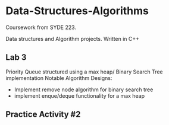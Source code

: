 # Data-Structures-Algorithms
Coursework from SYDE 223.

Data structures and Algorithm projects. Written in C++

## Lab 3 
Priority Queue structured using a max heap/ Binary Search Tree implementation
Notable Algorithm Designs:
* Implement remove node algorithm for binary search tree
* implement enque/deque functionality for a max heap

## Practice Activity #2
